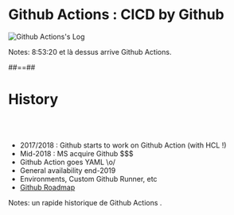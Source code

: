 <!-- .slide: class="transition sfeir-bg-red top" -->

# Github Actions : CICD by Github

![Github Actions's Log](./assets/images/github-actions-logo.png)

Notes: 8:53:20 et là dessus arrive Github Actions.

##==##

# History

<br><br>

- 2017/2018 : Github starts to work on Github Action (with HCL !)
- Mid-2018 : MS acquire Github $$$
- Github Action goes YAML \o/
- General availability end-2019
- Environments, Custom Github Runner, etc
- [Github Roadmap](https://github.com/orgs/github/projects/4247/views/1)
<!-- .element: class="list-fragment" -->

Notes: un rapide historique de Github Actions .

